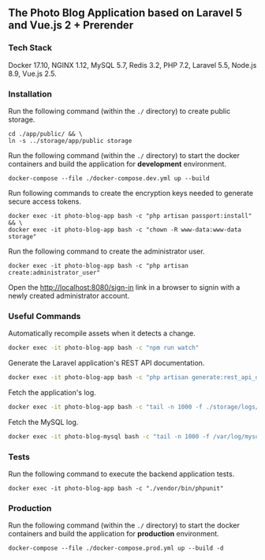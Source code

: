 ## The Photo Blog Application based on Laravel 5 and Vue.js 2 + Prerender

### Tech Stack

Docker 17.10, NGINX 1.12, MySQL 5.7, Redis 3.2, PHP 7.2, Laravel 5.5, Node.js 8.9, Vue.js 2.5.

### Installation

Run the following command (within the `./` directory) to create public storage.

```
cd ./app/public/ && \
ln -s ../storage/app/public storage
```

Run the following command (within the `./` directory) to start the docker containers and build the application for **development** environment.

```
docker-compose --file ./docker-compose.dev.yml up --build
```

Run following commands to create the encryption keys needed to generate secure access tokens.
```
docker exec -it photo-blog-app bash -c "php artisan passport:install" && \
docker exec -it photo-blog-app bash -c "chown -R www-data:www-data storage"
```

Run the following command to create the administrator user.
```
docker exec -it photo-blog-app bash -c "php artisan create:administrator_user"
```

Open the [http://localhost:8080/sign-in](http://localhost:8080/sign-in) link in a browser to signin with a newly created administrator account.

### Useful Commands

Automatically recompile assets when it detects a change.

```bash
docker exec -it photo-blog-app bash -c "npm run watch"
```

Generate the Laravel application's REST API documentation.

```bash
docker exec -it photo-blog-app bash -c "php artisan generate:rest_api_documentation"
```

Fetch the application's log.

```bash
docker exec -it photo-blog-app bash -c "tail -n 1000 -f ./storage/logs/laravel.log"
```

Fetch the MySQL log.

```bash
docker exec -it photo-blog-mysql bash -c "tail -n 1000 -f /var/log/mysql/general.log"
```

### Tests

Run the following command to execute the backend application tests.
```
docker exec -it photo-blog-app bash -c "./vendor/bin/phpunit"
```

### Production

Run the following command (within the `./` directory) to start the docker containers and build the application for **production** environment.

```
docker-compose --file ./docker-compose.prod.yml up --build -d
```
